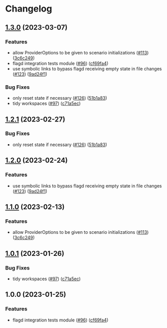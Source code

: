 # Changelog

## [1.3.0](https://github.com/skyerus/go-sdk-contrib/compare/tests/flagd-v1.2.1...tests/flagd/v1.3.0) (2023-03-07)


### Features

* allow ProviderOptions to be given to scenario initializations ([#113](https://github.com/skyerus/go-sdk-contrib/issues/113)) ([3c6c249](https://github.com/skyerus/go-sdk-contrib/commit/3c6c249f412c2fb1a841b36007bfd9f57a082eb4))
* flagd integration tests module ([#96](https://github.com/skyerus/go-sdk-contrib/issues/96)) ([cf69fa4](https://github.com/skyerus/go-sdk-contrib/commit/cf69fa4c2214caae34bb9592388b6918e09e451f))
* use symbolic links to bypass flagd receiving empty state in file changes ([#123](https://github.com/skyerus/go-sdk-contrib/issues/123)) ([9ad24f1](https://github.com/skyerus/go-sdk-contrib/commit/9ad24f10028173ebcbdde161a5aa9c8c8f71a9ed))


### Bug Fixes

* only reset state if necessary ([#126](https://github.com/skyerus/go-sdk-contrib/issues/126)) ([51b1a83](https://github.com/skyerus/go-sdk-contrib/commit/51b1a83a93311c4b377574176f3f3ed04a7eabb1))
* tidy workspaces ([#97](https://github.com/skyerus/go-sdk-contrib/issues/97)) ([c71a5ec](https://github.com/skyerus/go-sdk-contrib/commit/c71a5ec7686ec0572bb47f17dbca7e0ec48252d7))

## [1.2.1](https://github.com/open-feature/go-sdk-contrib/compare/tests/flagd/v1.2.0...tests/flagd/v1.2.1) (2023-02-27)


### Bug Fixes

* only reset state if necessary ([#126](https://github.com/open-feature/go-sdk-contrib/issues/126)) ([51b1a83](https://github.com/open-feature/go-sdk-contrib/commit/51b1a83a93311c4b377574176f3f3ed04a7eabb1))

## [1.2.0](https://github.com/open-feature/go-sdk-contrib/compare/tests/flagd/v1.1.0...tests/flagd/v1.2.0) (2023-02-24)


### Features

* use symbolic links to bypass flagd receiving empty state in file changes ([#123](https://github.com/open-feature/go-sdk-contrib/issues/123)) ([9ad24f1](https://github.com/open-feature/go-sdk-contrib/commit/9ad24f10028173ebcbdde161a5aa9c8c8f71a9ed))

## [1.1.0](https://github.com/open-feature/go-sdk-contrib/compare/tests/flagd/v1.0.1...tests/flagd/v1.1.0) (2023-02-13)


### Features

* allow ProviderOptions to be given to scenario initializations ([#113](https://github.com/open-feature/go-sdk-contrib/issues/113)) ([3c6c249](https://github.com/open-feature/go-sdk-contrib/commit/3c6c249f412c2fb1a841b36007bfd9f57a082eb4))

## [1.0.1](https://github.com/open-feature/go-sdk-contrib/compare/tests/flagd/v1.0.0...tests/flagd/v1.0.1) (2023-01-26)


### Bug Fixes

* tidy workspaces ([#97](https://github.com/open-feature/go-sdk-contrib/issues/97)) ([c71a5ec](https://github.com/open-feature/go-sdk-contrib/commit/c71a5ec7686ec0572bb47f17dbca7e0ec48252d7))

## 1.0.0 (2023-01-25)


### Features

* flagd integration tests module ([#96](https://github.com/open-feature/go-sdk-contrib/issues/96)) ([cf69fa4](https://github.com/open-feature/go-sdk-contrib/commit/cf69fa4c2214caae34bb9592388b6918e09e451f))
